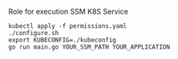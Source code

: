 Role for execution SSM K8S Service

```
kubectl apply -f permissions.yaml
./configure.sh
export KUBECONFIG=./kubeconfig
go run main.go YOUR_SSM_PATH YOUR_APPLICATION 
```
